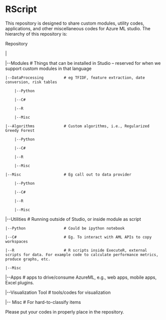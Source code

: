 RScript
=======
This repository is designed to share custom modules, utility codes, applications, and other miscellaneous codes for Azure ML studio. The hierarchy of this repository is:

Repository

|

|--Modules                    # Things that can be installed in Studio – reserved for when we support custom modules in that language

    |--DataProcessing         # eg TFIDF, feature extraction, date conversion, risk tables
    
        |--Python
        
        |--C#
        
        |--R
        
        |--Misc
        
    |--Algorithms             # Custom algorithms, i.e., Regularized Greedy Forest
    
        |--Python
        
        |--C#
        
        |--R
        
        |--Misc
        
    |--Misc                   # Eg call out to data provider
    
        |--Python
        
        |--C#
        
        |--R
        
        |--Misc
        
        
|--Utilities                  # Running outside of Studio, or inside module as script

    |--Python                 # Could be ipython notebook
    
    |--C#                     # Eg. To interact with AML APIs to copy workspaces
    
    |--R                      # R scripts inside ExecuteR, external scripts for data. For example code to calculate performance metrics, produce graphs, etc.
    
    |--Misc
    
|--Apps                       # apps to drive/consume AzureML, e.g., web apps, mobile apps, Excel plugins.

|--Visualization Tool         # tools/codes for visualization    

|--	Misc                      # For hard-to-classify items



Please put your codes in properly place in the repository.


 
